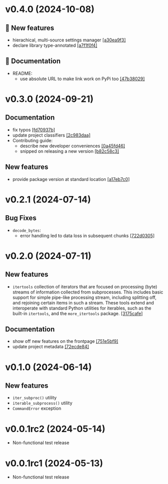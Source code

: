 # v0.4.0 (2024-10-08)

## 💫 New features

- hierachical, multi-source settings manager [[a30ea9f3]](https://github.com/datalad/datasalad/commit/a30ea9f3)
- declare library type-annotated [[a7f1f0f4]](https://github.com/datalad/datasalad/commit/a7f1f0f4)

## 📝 Documentation

- README:
  - use absolute URL to make link work on PyPi too [[47b38029]](https://github.com/datalad/datasalad/commit/47b38029)

# v0.3.0 (2024-09-21)

## Documentation

- fix typos [[fd70937b]](https://github.com/datalad/datasalad/commit/fd70937b)
- update project classifiers [[2c983daa]](https://github.com/datalad/datasalad/commit/2c983daa)
- Contributing guide:
  - describe new developer conveniences [[0a45fd46]](https://github.com/datalad/datasalad/commit/0a45fd46)
  - snipped on releasing a new version [[b82c58c3]](https://github.com/datalad/datasalad/commit/b82c58c3)

## New features

- provide package version at standard location [[a17eb7c0]](https://github.com/datalad/datasalad/commit/a17eb7c0)

# v0.2.1 (2024-07-14)

## Bug Fixes

- `decode_bytes`:
  - error handling led to data loss in subsequent chunks [[722d0305]](https://github.com/datalad/datasalad/commit/722d0305)

# v0.2.0 (2024-07-11)

## New features

- `itertools` collection of iterators that are focused on processing (byte) streams of information collected from subprocesses. This includes basic support for simple pipe-like processing stream, including splitting off, and rejoining certain items in such a stream. These tools extend and interoperate with standard Python utilities for iterables, such as the built-in `itertools`, and the `more_itertools` package. [[3175cafe]](https://github.com/datalad/datasalad/commit/3175cafe)

## Documentation

- show off new features on the frontpage [[751e5bf9]](https://github.com/datalad/datasalad/commit/751e5bf9)
- update project metadata [[72ecde84]](https://github.com/datalad/datasalad/commit/72ecde84)


# v0.1.0 (2024-06-14)

## New features

- `iter_subproc()` utility
- `iterable_subprocess()` utility
- `CommandError` exception

# v0.0.1rc2 (2024-05-14)

- Non-functional test release

# v0.0.1rc1 (2024-05-13)

- Non-functional test release
